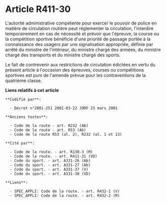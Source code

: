 # Article R411-30

L'autorité administrative compétente pour exercer le pouvoir de police en matière de circulation routière peut réglementer la
circulation, l'interdire temporairement en cas de nécessité et prévoir que l'épreuve, la course ou la compétition sportive
bénéficie d'une priorité de passage portée à la connaissance des usagers par une signalisation appropriée, définie par arrêté
du ministre de l'intérieur, du ministre chargé des armées, du ministre chargé des transports et du ministre chargé des
sports.

Le fait de contrevenir aux restrictions de circulation édictées en vertu du présent article à l'occasion des épreuves,
courses ou compétitions sportives est puni de l'amende prévue pour les contraventions de la quatrième classe.

**Liens relatifs à cet article**

	**Codifié par**:

	  - Décret n°2001-251 2001-03-22 JORF 25 mars 2001

	**Anciens textes**:

	  - Code de la route - art. R232 (Ab)
	  - Code de la route - art. R53 (Ab)
	  - Code de la route R53 (al. 2), R232 (al. 1 et 13)

	**Cité par**:

	  - Code de la route. - art. R130-3 (M)
	  - Code de la route. - art. R411-31 (VD)
	  - Code du sport. - art. A331-26 (Ab)
	  - Code du sport. - art. A331-27 (Ab)
	  - Code du sport. - art. A331-37 (V)
	  - Code du sport. - art. A331-38 (VD)

	**Liens**:

	  - SPEC_APPLI: Code de la route. - art. R432-1 (V)
	  - SPEC_APPLI: Code de la route. - art. R432-2 (M)
